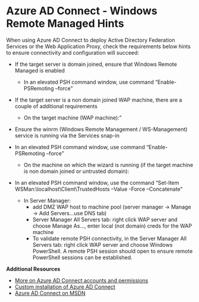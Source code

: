 <properties 
	pageTitle="Azure AD Connect - Windows Remote Managed Hints" 
	description="Azure AD Connect Windows Remote Managed hints for using with AD FS." 
	services="active-directory" 
	documentationCenter="" 
	authors="billmath" 
	manager="stevenpo" 
	editor="curtand"/>

<tags 
	ms.service="active-directory" 
	ms.date="10/13/2015"
	wacn.date=""/>

# Azure AD Connect - Windows Remote Managed Hints


When using Azure AD Connect to deploy Active Directory Federation Services or the Web Application Proxy, check the requirements below hints to ensure connectivity and configuration will succeed: 

- If the target server is domain joined, ensure that Windows Remote Managed is enabled 
	* In an elevated PSH command window, use command “Enable-PSRemoting –force” 

- If the target server is a non domain joined WAP machine, there are a couple of additional requirements 
	- On the target machine (WAP machine):” 

- Ensure the winrm (Windows Remote Management / WS-Management) service is running via the Services snap-in 

- In an elevated PSH command window, use command “Enable-PSRemoting –force” 
	- On the machine on which the wizard is running (if the target machine is non domain joined or untrusted domain): 

- In an elevated PSH command window, use the command “Set-Item WSMan:\localhost\Client\TrustedHosts –Value <DMZServerFQDN> -Force –Concatenate” 
	- In Server Manager:
		- add DMZ WAP host to machine pool (server manager -> Manage -> Add Servers...use DNS tab) 
		- Server Manager All Servers tab: right click WAP server and choose Manage As..., enter local (not domain) creds for the WAP machine 
		- To validate remote PSH connectivity, in the Server Manager All Servers tab: right click WAP server and choose Windows PowerShell.  A remote PSH session should open to ensure remote PowerShell sessions can be established. 

**Additional Resources**


* [More on Azure AD Connect accounts and permissions](/documentation/articles/active-directory-aadconnect-account-summary)
* [Custom installation of Azure AD Connect](/documentation/articles/active-directory-aadconnect-get-started-custom)
* [Azure AD Connect on MSDN](/documentation/articles/active-directory-aadconnect)
